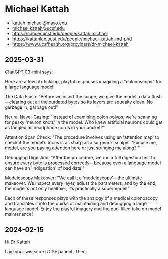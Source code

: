 # Michael Kattah

* kattah.michael@mayo.edu
* michael.kattah@ucsf.edu
* https://cancer.ucsf.edu/people/kattah.michael
* https://kattahlab.ucsf.edu/people/michael-kattah-md-phd
* https://www.ucsfhealth.org/providers/dr-michael-kattah


## 2025-03-31

ChatGPT 03-mini  says:

Here are a few rib-tickling, playful responses imagining a "colonoscopy" for a large language model:

The Data Flush:
"Before we insert the scope, we give the model a data flush—clearing out all the outdated bytes so its layers are squeaky clean. No garbage in, garbage out!"

Neural Navel-Gazing:
"Instead of examining colon polyps, we’re scanning for pesky 'neuron knots' in the model. Who knew artificial neurons could get as tangled as headphone cords in your pocket?"

Attention Span Check:
"The procedure involves using an 'attention map' to check if the model’s focus is as sharp as a surgeon’s scalpel. 'Excuse me, model, are you paying attention here or just stringing me along?'"

Debugging Digestion:
"After the procedure, we run a full digestion test to ensure every byte is processed correctly—because even a language model can have an 'indigestion' of bad data!"

Modeloscopy Makeover:
"We call it a 'modeloscopy'—the ultimate makeover. We inspect every layer, adjust the parameters, and by the end, the model's not only healthier, it’s practically a supermodel!"

Each of these responses plays with the analogy of a medical colonoscopy and translates it into the quirks of maintaining and debugging a large language model. Enjoy the playful imagery and the pun-filled take on model maintenance!


## 2024-02-15

Hi Dr Kattah

I am your wiseacre UCSF patient, Theo.